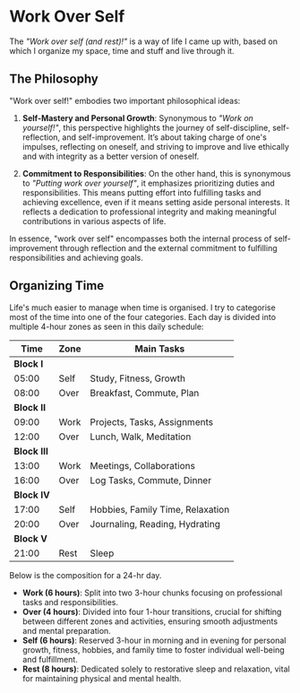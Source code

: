# Work Over Self

The _"Work over self (and rest)!"_ is a way of life I came up with, based on which I organize my space, time and stuff and live through it.

## The Philosophy

"Work over self!" embodies two important philosophical ideas:

1. **Self-Mastery and Personal Growth**: Synonymous to _"Work on yourself!"_, this perspective highlights the journey of self-discipline, self-reflection, and self-improvement. It’s about taking charge of one's impulses, reflecting on oneself, and striving to improve and live ethically and with integrity as a better version of oneself.

2. **Commitment to Responsibilities**: On the other hand, this is synonymous to _"Putting work over yourself"_, it emphasizes prioritizing duties and responsibilities. This means putting effort into fulfilling tasks and achieving excellence, even if it means setting aside personal interests. It reflects a dedication to professional integrity and making meaningful contributions in various aspects of life.

In essence, "work over self" encompasses both the internal process of self-improvement through reflection and the external commitment to fulfilling responsibilities and achieving goals.

## Organizing Time

Life's much easier to manage when time is organised. I try to categorise most of the time into one of the four categories. Each day is divided into multiple 4-hour zones as seen in this daily schedule:

| Time  | Zone | Main Tasks                        |
|-------|------|-----------------------------------|
| **Block I** |
| 05:00 | Self | Study, Fitness, Growth            |
| 08:00 | Over | Breakfast, Commute, Plan          |
| **Block II** |
| 09:00 | Work | Projects, Tasks, Assignments      |
| 12:00 | Over | Lunch, Walk, Meditation           |
| **Block III** |
| 13:00 | Work | Meetings, Collaborations          |
| 16:00 | Over | Log Tasks, Commute, Dinner        |
| **Block IV** |
| 17:00 | Self | Hobbies, Family Time, Relaxation  |
| 20:00 | Over | Journaling, Reading, Hydrating    |
| **Block V** |
| 21:00 | Rest | Sleep                             |

Below is the composition for a 24-hr day.

- **Work (6 hours)**: Split into two 3-hour chunks focusing on professional tasks and responsibilities.
- **Over (4 hours)**: Divided into four 1-hour transitions, crucial for shifting between different zones and activities, ensuring smooth adjustments and mental preparation.
- **Self (6 hours)**: Reserved 3-hour in morning and in evening for personal growth, fitness, hobbies, and family time to foster individual well-being and fulfillment.
- **Rest (8 hours)**: Dedicated solely to restorative sleep and relaxation, vital for maintaining physical and mental health.
